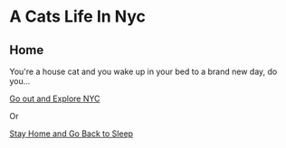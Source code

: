 # A Cats Life In Nyc
## Home

You're a house cat and you wake up in your bed to a brand new day, do you...

[Go out and Explore NYC](a-cats-life-in-nyc/Explore-NYC.md)

Or

[Stay Home and Go Back to Sleep](a-cats-life-in-nyc/home.md)
##

